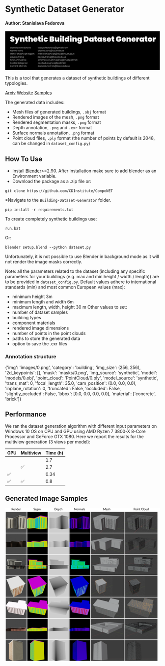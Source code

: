 # Synthetic Dataset Generator
#### Author: Stanislava Fedorova
<img src="imgs/illustration1.gif" width="1000"/>

This is a tool that generates a dataset of synthetic buildings of different typologies. 

[Arxiv](https://arxiv.org/pdf/2104.12564v1.pdf) [Website](https://cdinstitute.github.io/Building-Dataset-Generator/) [Samples](https://drive.google.com/drive/folders/1_D9nuNd9VXjzdqMoKIqrET7yiq21uZv6?usp=sharing)

The generated data includes:

* Mesh files of generated buildings, ```.obj``` format
* Rendered images of the mesh, ```.png``` format
* Rendered segmentation masks, ```.png``` format
* Depth annotation, ```.png``` and  ```.exr``` format
* Surface normals annotation, ```.png``` format
* Point cloud files, ```.ply``` format (the number of points by default is 2048, can be changed in ```dataset_config.py```)

## How To Use

* Install [Blender](https://www.blender.org/download/)>=2.90. After installation make sure to add blender as an Environment variable. 
* Download the package as a .zip file or:
```
git clone https://github.com/CDInstitute/CompoNET
```
*Navigate to the ```Building-Dataset-Generator``` folder.
```
pip install -r requirements.txt
```

To create completely synthetic buildings use:

```
run.bat
```

Or:

```
blender setup.blend --python dataset.py
```

Unfortunately, it is not possible to use Blender in background mode as it will not render the image masks correctly.

Note:
all the parameters related to the dataset (including any specific parameters for your buildings (e.g. max and min height / width / length)) are to be provided in ```dataset_config.py```. Default values adhere to international standards (min) and most common European values (max):

* minimum height 3m
* minimum length and width 6m
* maximum length, width, height 30 m
Other values to set:
* number of dataset samples
* building types
* component materials
* rendered image dimensions
* number of points in the point clouds
* paths to store the generated data
* option to save the .exr files

### Annotation structure

{'img': 'images/0.png',
 'category': 'building',
'img_size': (256, 256),
'2d_keypoints': [],
'mask': 'masks/0.png',
 'img_source': 'synthetic',
 'model':  'models/0.obj',
 'point_cloud': 'PointCloud/0.ply',
 'model_source': 'synthetic',
 'trans_mat': 0,
 'focal_length': 35.0,
 'cam_position': (0.0, 0.0, 0.0),
 'inplane_rotation': 0,
 'truncated': False,
 'occluded': False,
 'slightly_occluded': False,
 'bbox': [0.0, 0.0, 0.0, 0.0],
 'material': ['concrete', 'brick']}

## Performance

We ran the dataset generation algorithm with different input parameters on Windows 10 OS on CPU and GPU using AMD Ryzen 7 3800-X 8-Core Processor and GeForce GTX 1080.
Here we report the results for the multiview generation (3 views per model):

| GPU | Multiview | Time (h) |
| ------------- | ------------- | ------------- |
|   |   |  1.7 |
|   | :white_check_mark:  |  2.7 |
|  :white_check_mark:  |  | 0.34  |
|  :white_check_mark:  | :white_check_mark: | 0.8  |


## Generated Image Samples

<img src="imgs/appendix.png" width="1000"/>
